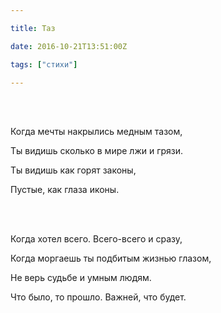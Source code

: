 ```yaml
---

title: Таз

date: 2016-10-21T13:51:00Z

tags: ["стихи"]

---
```


<br/><br/>

Когда мечты накрылись медным тазом,

Ты видишь сколько в мире лжи и грязи.

Ты видишь как горят законы,

Пустые, как глаза иконы.

<br/><br/>



Когда хотел всего. Всего-всего и сразу,

Когда моргаешь ты подбитым жизнью глазом,

Не верь судьбе и умным людям.

Что было, то прошло. Важней, что будет.